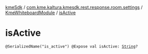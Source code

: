 [kmeSdk](../../index.md) / [com.kme.kaltura.kmesdk.rest.response.room.settings](../index.md) / [KmeWhiteboardModule](index.md) / [isActive](./is-active.md)

# isActive

`@SerializedName("is_active") @Expose val isActive: `[`String`](https://kotlinlang.org/api/latest/jvm/stdlib/kotlin/-string/index.html)`?`
